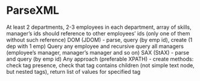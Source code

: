 # ParseXML

At least 2 departments, 2-3 employees in each department, array of skills, manager’s ids should reference to other employees’ ids (only one of them without such reference)
DOM (JDOM) - parse, query (by emp id), create (1 dep with 1 emp)
Query any employee and recursive query all managers (employee’s manager, manager’s manager and so on)
SAX (StAX) - parse and query (by emp id)
Any approach (preferable XPATH) - create methods: check tag presence, check that tag contains children 
(not simple text node, but nested tags), return list of values for specified tag
